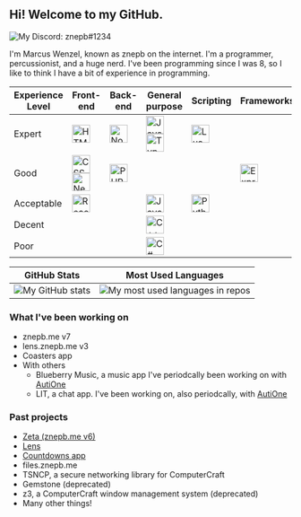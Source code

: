 

## Hi! Welcome to my GitHub.

![My Discord: znepb#1234](https://img.shields.io/badge/Discord-znepb%231234-%235865F2?logo=discord&style=for-the-badge&logoColor=white)

I'm Marcus Wenzel, known as znepb on the internet. I'm a programmer, percussionist, and a huge nerd. I've been programming since I was 8, so I like to think I have a bit of experience in programming.

  

|Experience Level|Front-end|Back-end|General purpose|Scripting|Frameworks|Tools|
|-|--|--|--|--|--|--|
|Expert|<img width=32px src="https://simpleicons.org/icons/html5.svg" alt="HTML5">|<img width=32px src="https://simpleicons.org/icons/nodedotjs.svg" alt="NodeJS">|<img width=32px src="https://simpleicons.org/icons/javascript.svg" alt="JavaScript"> <img width=32px src="https://simpleicons.org/icons/typescript.svg" alt="TypeScript">|<img width=32px src="https://simpleicons.org/icons/lua.svg" alt="Lua">||
|Good|<img width=32px src="https://simpleicons.org/icons/css3.svg" alt="CSS3"> <img width=32px src="https://simpleicons.org/icons/nextdotjs.svg" alt="NextJS">|<img width=32px src="https://simpleicons.org/icons/php.svg" alt="PHP">| | |<img width=32px src="https://simpleicons.org/icons/express.svg" alt="ExpressJS">|<img width=32px src="https://simpleicons.org/icons/roblox.svg" alt="Roblox"> |
|Acceptable|<img width=32px src="https://simpleicons.org/icons/react.svg" alt="React">| |<img width=32px src="https://simpleicons.org/icons/java.svg" alt="Java">|<img width=32px src="https://simpleicons.org/icons/python.svg" alt="Python">||<img width=32px src="https://simpleicons.org/icons/musescore.svg" alt="MuseScore">|
|Decent| | |<img width=32px src="https://simpleicons.org/icons/cplusplus.svg" alt="C++">| |||
|Poor| | |<img width=32px src="https://simpleicons.org/icons/csharp.svg" alt="C#">| |||

|GitHub Stats|Most Used Languages|
|--|--|
|<img src="https://github-readme-stats.vercel.app/api?username=znepb&show_icons=true" alt="My GitHub stats" />|<img src="https://github-readme-stats.vercel.app/api/top-langs/?username=znepb&layout=compact&cbuster" alt="My most used languages in repos" />|

### What I've been working on
- znepb.me v7
- lens.znepb.me v3
- Coasters app
- With others
  - Blueberry Music, a music app I've periodcally been working on with [AutiOne](https://github.com/autione)
  - LIT, a chat app. I've been working on, also periodcally, with [AutiOne](https://github.com/autione)

### Past projects
- [Zeta (znepb.me v6)](https://znepb.me/)
- [Lens](https://lens.znepb.me)
- [Countdowns app](https://countdowns.znepb.me)
- files.znepb.me
- TSNCP, a secure networking library for ComputerCraft
- Gemstone (deprecated)
- z3, a ComputerCraft window management system (deprecated)
- Many other things!
